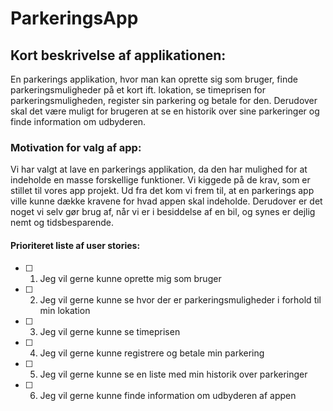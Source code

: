 # ParkeringsApp #

## Kort beskrivelse af applikationen: ##
En parkerings applikation, hvor man kan oprette sig som bruger, finde parkeringsmuligheder på et kort ift. lokation, se timeprisen for parkeringsmuligheden, register sin parkering og betale for den. Derudover skal det være muligt for brugeren at se en historik over sine parkeringer og finde information om udbyderen.

### Motivation for valg af app: ###
Vi har valgt at lave en parkerings applikation, da den har mulighed for at indeholde en masse forskellige funktioner. Vi kiggede på de krav, som er stillet til vores app projekt. Ud fra det kom vi frem til, at en parkerings app ville kunne dække kravene for hvad appen skal indeholde. Derudover er det noget vi selv gør brug af, når vi er i besiddelse af en bil, og synes er dejlig nemt og tidsbesparende.

#### Prioriteret liste af user stories: ####
- [ ] 1. Jeg vil gerne kunne oprette mig som bruger
- [ ] 2. Jeg vil gerne kunne se hvor der er parkeringsmuligheder i forhold til min lokation
- [ ] 3. Jeg vil gerne kunne se timeprisen
- [ ] 4. Jeg vil gerne kunne registrere og betale min parkering
- [ ] 5. Jeg vil gerne kunne se en liste med min historik over parkeringer
- [ ] 6. Jeg vil gerne kunne finde information om udbyderen af appen
